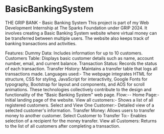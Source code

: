 # BasicBankingSystem 
THE GRIP BANK - Basic Banking System
This project is part of my Web Development Internship at The Sparks Foundation under GRIP 2024. It involves creating a Basic Banking System website where virtual money can be transferred between multiple users. The website also keeps track of banking transactions and activities.

Features:
Dummy Data: Includes information for up to 10 customers.
Customers Table: Displays basic customer details such as name, account number, email, and current balance.
Transaction Status: Records the status of each transaction.
Transfer History: Maintains a transfer table that logs all transactions made.
Languages used:-
 The webpage integrates HTML for structure, CSS for styling, JavaScript for interactivity, Google Fonts for typography, Bootstrap for layout and components, and AOS for scroll animations. These technologies collectively contribute to the design and functionality of the "Basic Banking System" web page.
Flow:--
Home Page:- Initial landing page of the website.
View all customers:- Shows a list of all registered customers.
Select and View One Customer:- Detailed view of a selected customer's information.
Transfer Money: Allows users to transfer money to another customer.
Select Customer to Transfer To:- Enables selection of a recipient for the money transfer.
View all Customers: Returns to the list of all customers after completing a transaction.
